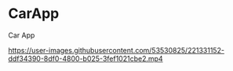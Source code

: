 # CarApp
Car App


https://user-images.githubusercontent.com/53530825/221331152-ddf34390-8df0-4800-b025-3fef1021cbe2.mp4


